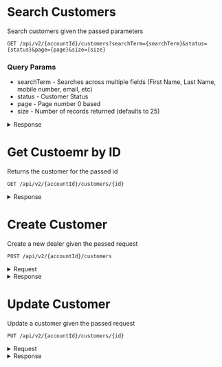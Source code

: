 # Search Customers

Search customers given the passed parameters
```
GET /api/v2/{accountId}/customers?searchTerm={searchTerm}&status={status}&page={page}&size={size}
```

### Query Params
* searchTerm - Searches across multiple fields (First Name, Last Name, mobile number, email, etc)
* status - Customer Status
* page - Page number 0 based
* size - Number of records returned (defaults to 25)
<details><summary>Response</summary>

```json
{
  "last": false,
  "totalElements": 20,
  "totalPages": 7,
  "size": 3,
  "number": 0,
  "sort": null,
  "first": true,
  "numberOfElements": 3,
  "content": [
    {
      "id": 593,
      "createDate": 1550674031282,
      "updateDate": 1550674031282,
      "firstName": "John",
      "lastName": "McAllister",
      "mobileNumber": "(781) 839-0224",
      "email": "john.mcallister@gmail.com",
      "mobileStatus": "Active",
      "cdkId": "9283",
      "sisId": "5662",
      "name": "John McAllister",
      "formattedName": "McAllister , John",
      "completeName": "John  McAllister"
    }
  ]
}
```
</details>

# Get Custoemr by ID

Returns the customer for the passed id
```
GET /api/v2/{accountId}/customers/{id}
```
<details><summary>Response</summary>

```json
{
  "id": 593,
  "createDate": 1550674031282,
  "updateDate": 1550674031282,
  "firstName": "John",
  "lastName": "McAllister",
  "mobileNumber": "(781) 839-0224",
  "email": "john.mcallister@gmail.com",
  "mobileStatus": "Active",
  "cdkId": "9283",
  "sisId": "5662",
  "name": "John McAllister",
  "formattedName": "McAllister , John",
  "completeName": "John  McAllister"
}
```
</details>

# Create Customer

Create a new dealer given the passed request
```
POST /api/v2/{accountId}/customers
```
<details><summary>Request</summary>

```json
{
  "firstName": "John",
  "lastName": "McAllister",
  "mobileNumber": "(781) 839-0224",
  "email": "john.mcallister@gmail.com",
  "mobileStatus": "Active",
  "cdkId": "9283",
  "sisId": "5662",
  "name": "John McAllister",
  "formattedName": "McAllister , John",
  "completeName": "John  McAllister"
}

```
</details>

<details><summary>Response</summary>

```json
{
  "id": 593,
  "createDate": 1550674031282,
  "updateDate": 1550674031282,
  "firstName": "John",
  "lastName": "McAllister",
  "mobileNumber": "(781) 839-0224",
  "email": "john.mcallister@gmail.com",
  "mobileStatus": "Active",
  "cdkId": "9283",
  "sisId": "5662",
  "name": "John McAllister",
  "formattedName": "McAllister , John",
  "completeName": "John  McAllister"
}
```
</details>

# Update Customer

Update a customer given the passed request
```
PUT /api/v2/{accountId}/customers/{id}
```
<details><summary>Request</summary>

```json
{
  "firstName": "John",
  "lastName": "McAllister",
  "mobileNumber": "(781) 839-0224",
  "email": "john.mcallister@gmail.com",
  "mobileStatus": "Active",
  "cdkId": "9283",
  "sisId": "5662",
  "name": "John McAllister",
  "formattedName": "McAllister , John",
  "completeName": "John  McAllister"
}

```
</details>

<details><summary>Response</summary>

```json
{
  "id": 593,
  "createDate": 1550674031282,
  "updateDate": 1550674031282,
  "firstName": "John",
  "lastName": "McAllister",
  "mobileNumber": "(781) 839-0224",
  "email": "john.mcallister@gmail.com",
  "mobileStatus": "Active",
  "cdkId": "9283",
  "sisId": "5662",
  "name": "John McAllister",
  "formattedName": "McAllister , John",
  "completeName": "John  McAllister"
}
```
</details>
